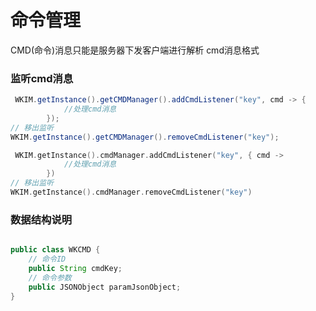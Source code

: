 # 命令管理

CMD(命令)消息只能是服务器下发客户端进行解析 cmd消息格式

### 监听cmd消息

```java
 WKIM.getInstance().getCMDManager().addCmdListener("key", cmd -> {
            //处理cmd消息
        });
// 移出监听
WKIM.getInstance().getCMDManager().removeCmdListener("key");
```
```kotlin
 WKIM.getInstance().cmdManager.addCmdListener("key", { cmd ->
            //处理cmd消息
        })
// 移出监听
WKIM.getInstance().cmdManager.removeCmdListener("key")
```

### 数据结构说明

```java

public class WKCMD {
    // 命令ID
    public String cmdKey;
    // 命令参数
    public JSONObject paramJsonObject;
}

```



